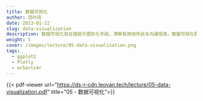 ```yaml
---
title: 数据可视化
author: 范叶亮
date: 2023-01-22
slug: data-visualization
description: 数据可视化旨在借助于图形化手段，清晰有效地传达与沟通信息，数据可视化既是一门艺术也是一门科学。
weight: 5
cover: /images/lecture/05-data-visualization.png
tags:
  - ggplot2
  - Plotly
  - echarts4r
---
```


{{< pdf-viewer url="https://ds-r-cdn.leovan.tech/lecture/05-data-visualization.pdf" title="05 - 数据可视化">}}
